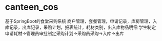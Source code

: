 # canteen_cos
基于SpringBoot的食堂采购系统 商户管理，套餐管理，申请记录，库房管理，入库记录，出库记录，采购计划，报表统计，耗材类别，出入库物品明细 学生制定申请耗材->管理员审批制定采购计划->采购员采购->入库->出库
